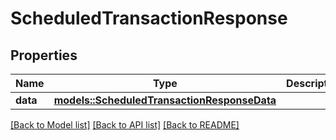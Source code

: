 # ScheduledTransactionResponse

## Properties

Name | Type | Description | Notes
------------ | ------------- | ------------- | -------------
**data** | [**models::ScheduledTransactionResponseData**](ScheduledTransactionResponse_data.md) |  | 

[[Back to Model list]](../README.md#documentation-for-models) [[Back to API list]](../README.md#documentation-for-api-endpoints) [[Back to README]](../README.md)


